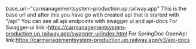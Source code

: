 base_url:-"carmanagementsystem-production.up.railway.app"
This is the base url and after this you have go with created api that is started with "/api"
You can see all api endpoints with swagger ui and api-docs
For Swagger-ui link:-https://carmanagementsystem-production.up.railway.app/swagger-ui/index.html
For SpringDoc OpenApi link:https://carmanagementsystem-production.up.railway.app/v3/api-docs
